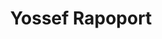 ---
title: "Yossef Rapoport"
excerpt: "Project Participant"
sidebar:
  - title: "Yossef Rapoport"
    text: "Project Participant"
    links:
        label: "Website"
        icon: "fas fa-fw fa-link"
        url: "https://www.qmul.ac.uk/history/people/academic-staff/profiles/rapoportyossef.html"
toc: true
toc_sticky: true
layout: single
---